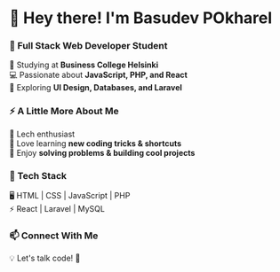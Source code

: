 # 👋 Hey there! I'm Basudev POkharel

### 🌱 Full Stack Web Developer Student

📍 Studying at **Business College Helsinki**  
💻 Passionate about **JavaScript, PHP, and React**  
🚀 Exploring **UI Design, Databases, and Laravel**

### ⚡ A Little More About Me

🔹 Lech enthusiast  
🔹 Love learning **new coding tricks & shortcuts**  
🔹 Enjoy **solving problems & building cool projects**

### 🔧 Tech Stack

🖥️ HTML | CSS | JavaScript | PHP  
⚡ React | Laravel | MySQL

### 📫 Connect With Me

💡 Let's talk code! 🚀
